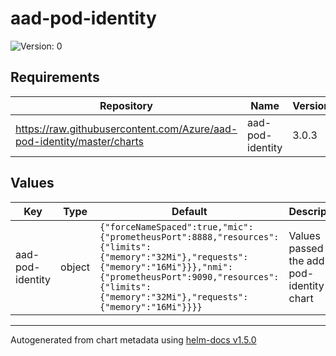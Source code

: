 # aad-pod-identity

![Version: 0](https://img.shields.io/badge/Version-0-informational?style=flat-square)

## Requirements

| Repository | Name | Version |
|------------|------|---------|
| https://raw.githubusercontent.com/Azure/aad-pod-identity/master/charts | aad-pod-identity | 3.0.3 |

## Values

| Key | Type | Default | Description |
|-----|------|---------|-------------|
| aad-pod-identity | object | `{"forceNameSpaced":true,"mic":{"prometheusPort":8888,"resources":{"limits":{"memory":"32Mi"},"requests":{"memory":"16Mi"}}},"nmi":{"prometheusPort":9090,"resources":{"limits":{"memory":"32Mi"},"requests":{"memory":"16Mi"}}}}` | Values passed to the add-pod-identity chart |

----------------------------------------------
Autogenerated from chart metadata using [helm-docs v1.5.0](https://github.com/norwoodj/helm-docs/releases/v1.5.0)
